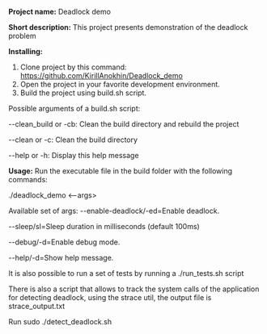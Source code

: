 **Project name:** Deadlock demo

**Short description:**
This project presents demonstration of the deadlock problem

**Installing:**
1. Clone project by this command: https://github.com/KirillAnokhin/Deadlock_demo
2. Open the project in your favorite development environment.
3. Build the project using build.sh script.

Possible arguments of a build.sh script:

--clean_build or -cb: Clean the build directory and rebuild the project

--clean or -c: Clean the build directory

--help or -h: Display this help message


**Usage:**
Run the executable file in the build folder with the following commands:

./deadlock_demo <--args>

Available set of args:
--enable-deadlock/-ed=Enable deadlock.

--sleep/sl=Sleep duration in milliseconds (default 100ms)

--debug/-d=Enable debug mode.

--help/-d=Show help message.

It is also possible to run a set of tests by running a ./run_tests.sh script

There is also a script that allows to track the system calls of the application for detecting deadlock, using the strace util, the output file is strace_output.txt

Run sudo ./detect_deadlock.sh
